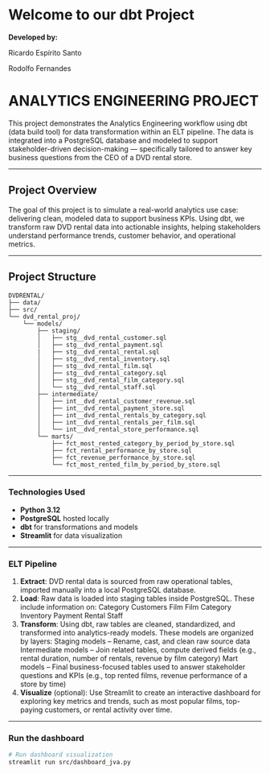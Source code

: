 # Welcome to our dbt Project

**Developed by:**

Ricardo Espírito Santo

Rodolfo Fernandes

# ANALYTICS ENGINEERING PROJECT

This project demonstrates the Analytics Engineering workflow using dbt (data build tool) for data transformation within an ELT pipeline. The data is integrated into a PostgreSQL database and modeled to support stakeholder-driven decision-making — specifically tailored to answer key business questions from the CEO of a DVD rental store.

---

## Project Overview

The goal of this project is to simulate a real-world analytics use case: delivering clean, modeled data to support business KPIs. Using dbt, we transform raw DVD rental data into actionable insights, helping stakeholders understand performance trends, customer behavior, and operational metrics.

---

## Project Structure

```text
DVDRENTAL/
├── data/
├── src/
└── dvd_rental_proj/
    └── models/
        ├── staging/
        │   ├── stg__dvd_rental_customer.sql
        │   ├── stg__dvd_rental_payment.sql
        |   ├── stg__dvd_rental_rental.sql
        │   ├── stg__dvd_rental_inventory.sql
        │   ├── stg__dvd_rental_film.sql
        │   ├── stg__dvd_rental_category.sql
        │   ├── stg__dvd_rental_film_category.sql
        │   └── stg__dvd_rental_staff.sql
        ├── intermediate/
        │   ├── int__dvd_rental_customer_revenue.sql
        │   ├── int__dvd_rental_payment_store.sql
        │   ├── int__dvd_rental_rentals_by_category.sql
        │   ├── int__dvd_rental_rentals_per_film.sql
        │   └── int__dvd_rental_store_performance.sql
        └── marts/
            ├── fct_most_rented_category_by_period_by_store.sql
            ├── fct_rental_performance_by_store.sql
            ├── fct_revenue_performance_by_store.sql
            └── fct_most_rented_film_by_period_by_store.sql        

```

---
### Technologies Used

- **Python 3.12**
- **PostgreSQL** hosted locally
- **dbt** for transformations and models
- **Streamlit** for data visualization
---

### ELT Pipeline

1. **Extract**: DVD rental data is sourced from raw operational tables, imported manually into a local PostgreSQL database.
2. **Load**: Raw data is loaded into staging tables inside PostgreSQL. These include information on:
Category
Customers
Film
Film Category
Inventory
Payment
Rental
Staff
3. **Transform**: Using dbt, raw tables are cleaned, standardized, and transformed into analytics-ready models.
These models are organized by layers:
Staging models – Rename, cast, and clean raw source data
Intermediate models – Join related tables, compute derived fields (e.g., rental duration, number of rentals, revenue by film category)
Mart models – Final business-focused tables used to answer stakeholder questions and KPIs (e.g., top rented films, revenue performance of a store by time)
4. **Visualize** (optional): Use Streamlit to create an interactive dashboard for exploring key metrics and trends, such as most popular films, top-paying customers, or rental activity over time.
---

### Run the dashboard

```bash
# Run dashboard visualization
streamlit run src/dashboard_jva.py
```
